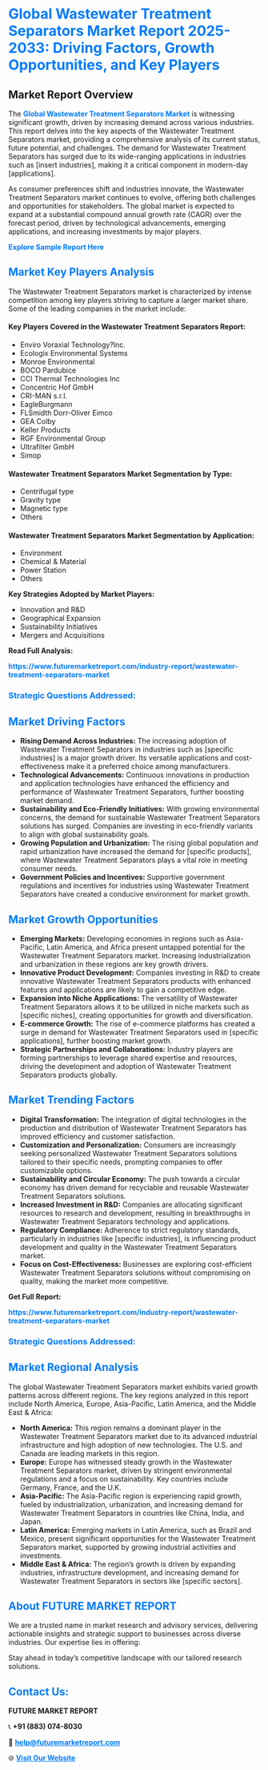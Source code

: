 <h1 style="color: #007BFF;">Global Wastewater Treatment Separators Market Report 2025-2033: Driving Factors, Growth Opportunities, and Key Players</h1>

<section id="overview">
<h2>Market Report Overview</h2>
<p>The <a href="https://www.futuremarketreport.com/industry-report/wastewater-treatment-separators-market" style="color: #007BFF; text-decoration: none;"><strong>Global Wastewater Treatment Separators Market</strong></a> is witnessing significant growth, driven by increasing demand across various industries. This report delves into the key aspects of the Wastewater Treatment Separators market, providing a comprehensive analysis of its current status, future potential, and challenges. The demand for Wastewater Treatment Separators has surged due to its wide-ranging applications in industries such as [insert industries], making it a critical component in modern-day [applications].</p>
<p>As consumer preferences shift and industries innovate, the Wastewater Treatment Separators market continues to evolve, offering both challenges and opportunities for stakeholders. The global market is expected to expand at a substantial compound annual growth rate (CAGR) over the forecast period, driven by technological advancements, emerging applications, and increasing investments by major players.</p>
</section>

<section id="overview">
<p><a href="https://www.futuremarketreport.com/request-sample/reportId=109736" style="color: #007BFF; text-decoration: none;"><strong>Explore Sample Report Here</strong></a></p>
</section>

<section id="key-players">
<h2 style="color: #007BFF;">Market Key Players Analysis</h2>
<p>The Wastewater Treatment Separators market is characterized by intense competition among key players striving to capture a larger market share. Some of the leading companies in the market include:</p>
<h4>Key Players Covered in the Wastewater Treatment Separators Report:</h4>
<ul><li>Enviro Voraxial Technology?Inc.</li><li>Ecologix Environmental Systems</li><li>Monroe Environmental</li><li>BOCO Pardubice</li><li>CCI Thermal Technologies Inc</li><li>Concentric Hof GmbH</li><li>CRI-MAN s.r.l.</li><li>EagleBurgmann</li><li>FLSmidth Dorr-Oliver Eimco</li><li>GEA Colby</li><li>Keller Products</li><li>RGF Environmental Group</li><li>Ultrafilter GmbH</li><li>Simop</li></ul>
<h4>Wastewater Treatment Separators Market Segmentation by Type:</h4>
<ul><li>Centrifugal type</li><li>Gravity type</li><li>Magnetic type</li><li>Others</li></ul>

<h4>Wastewater Treatment Separators Market Segmentation by Application:</h4>
<ul><li>Environment</li><li>Chemical &amp; Material</li><li>Power Station</li><li>Others</li></ul>
<p><strong>Key Strategies Adopted by Market Players:</strong></p>
<ul>
<li>Innovation and R&D</li>
<li>Geographical Expansion</li>
<li>Sustainability Initiatives</li>
<li>Mergers and Acquisitions</li>
</ul>
</section>

<section>
<p><strong>Read Full Analysis: </strong></p><a href="https://www.futuremarketreport.com/industry-report/wastewater-treatment-separators-market" style="color: #007BFF; text-decoration: none;"><strong>https://www.futuremarketreport.com/industry-report/wastewater-treatment-separators-market</strong></a>
<h3 style="color: #007BFF;">Strategic Questions Addressed:</h3>
</section>

<section id="driving-factors">
<h2 style="color: #007BFF;">Market Driving Factors</h2>
<ul>
<li><strong>Rising Demand Across Industries:</strong> The increasing adoption of Wastewater Treatment Separators in industries such as [specific industries] is a major growth driver. Its versatile applications and cost-effectiveness make it a preferred choice among manufacturers.</li>
<li><strong>Technological Advancements:</strong> Continuous innovations in production and application technologies have enhanced the efficiency and performance of Wastewater Treatment Separators, further boosting market demand.</li>
<li><strong>Sustainability and Eco-Friendly Initiatives:</strong> With growing environmental concerns, the demand for sustainable Wastewater Treatment Separators solutions has surged. Companies are investing in eco-friendly variants to align with global sustainability goals.</li>
<li><strong>Growing Population and Urbanization:</strong> The rising global population and rapid urbanization have increased the demand for [specific products], where Wastewater Treatment Separators plays a vital role in meeting consumer needs.</li>
<li><strong>Government Policies and Incentives:</strong> Supportive government regulations and incentives for industries using Wastewater Treatment Separators have created a conducive environment for market growth.</li>
</ul>
</section>

<section id="growth-opportunities">
<h2 style="color: #007BFF;">Market Growth Opportunities</h2>
<ul>
<li><strong>Emerging Markets:</strong> Developing economies in regions such as Asia-Pacific, Latin America, and Africa present untapped potential for the Wastewater Treatment Separators market. Increasing industrialization and urbanization in these regions are key growth drivers.</li>
<li><strong>Innovative Product Development:</strong> Companies investing in R&D to create innovative Wastewater Treatment Separators products with enhanced features and applications are likely to gain a competitive edge.</li>
<li><strong>Expansion into Niche Applications:</strong> The versatility of Wastewater Treatment Separators allows it to be utilized in niche markets such as [specific niches], creating opportunities for growth and diversification.</li>
<li><strong>E-commerce Growth:</strong> The rise of e-commerce platforms has created a surge in demand for Wastewater Treatment Separators used in [specific applications], further boosting market growth.</li>
<li><strong>Strategic Partnerships and Collaborations:</strong> Industry players are forming partnerships to leverage shared expertise and resources, driving the development and adoption of Wastewater Treatment Separators products globally.</li>
</ul>
</section>

<section id="trending-factors">
<h2 style="color: #007BFF;">Market Trending Factors</h2>
<ul>
<li><strong>Digital Transformation:</strong> The integration of digital technologies in the production and distribution of Wastewater Treatment Separators has improved efficiency and customer satisfaction.</li>
<li><strong>Customization and Personalization:</strong> Consumers are increasingly seeking personalized Wastewater Treatment Separators solutions tailored to their specific needs, prompting companies to offer customizable options.</li>
<li><strong>Sustainability and Circular Economy:</strong> The push towards a circular economy has driven demand for recyclable and reusable Wastewater Treatment Separators solutions.</li>
<li><strong>Increased Investment in R&D:</strong> Companies are allocating significant resources to research and development, resulting in breakthroughs in Wastewater Treatment Separators technology and applications.</li>
<li><strong>Regulatory Compliance:</strong> Adherence to strict regulatory standards, particularly in industries like [specific industries], is influencing product development and quality in the Wastewater Treatment Separators market.</li>
<li><strong>Focus on Cost-Effectiveness:</strong> Businesses are exploring cost-efficient Wastewater Treatment Separators solutions without compromising on quality, making the market more competitive.</li>
</ul>
</section>

<section>
<p><strong>Get Full Report: </strong></p><a href="https://www.futuremarketreport.com/industry-report/wastewater-treatment-separators-market" style="color: #007BFF; text-decoration: none;"><strong>https://www.futuremarketreport.com/industry-report/wastewater-treatment-separators-market</strong></a>
<h3 style="color: #007BFF;">Strategic Questions Addressed:</h3>
</section>


<section id="regional-analysis">
<h2 style="color: #007BFF;">Market Regional Analysis</h2>
<p>The global Wastewater Treatment Separators market exhibits varied growth patterns across different regions. The key regions analyzed in this report include North America, Europe, Asia-Pacific, Latin America, and the Middle East & Africa:</p>
<ul>
<li><strong>North America:</strong> This region remains a dominant player in the Wastewater Treatment Separators market due to its advanced industrial infrastructure and high adoption of new technologies. The U.S. and Canada are leading markets in this region.</li>
<li><strong>Europe:</strong> Europe has witnessed steady growth in the Wastewater Treatment Separators market, driven by stringent environmental regulations and a focus on sustainability. Key countries include Germany, France, and the U.K.</li>
<li><strong>Asia-Pacific:</strong> The Asia-Pacific region is experiencing rapid growth, fueled by industrialization, urbanization, and increasing demand for Wastewater Treatment Separators in countries like China, India, and Japan.</li>
<li><strong>Latin America:</strong> Emerging markets in Latin America, such as Brazil and Mexico, present significant opportunities for the Wastewater Treatment Separators market, supported by growing industrial activities and investments.</li>
<li><strong>Middle East & Africa:</strong> The region’s growth is driven by expanding industries, infrastructure development, and increasing demand for Wastewater Treatment Separators in sectors like [specific sectors].</li>
</ul>
</section>

<footer>
<h2 style="color: #007BFF;">About FUTURE MARKET REPORT</h2>
<p>We are a trusted name in market research and advisory services, delivering actionable insights and strategic support to businesses across diverse industries. Our expertise lies in offering:</p>

<p>Stay ahead in today’s competitive landscape with our tailored research solutions.</p>

<h2 style="color: #007BFF;">Contact Us:</h2>
<p><strong>FUTURE MARKET REPORT</strong></p>
<p>📞 <strong>+91 (883) 074-8030</strong></p>
<p>📧 <strong><a href="mailto:help@futuremarketreport.com" style="color: #007BFF;">help@futuremarketreport.com</a></strong></p>
<p>🌐 <strong><a href="https://www.futuremarketreport.com/" style="color: #007BFF;">Visit Our Website</a></strong></p>
</footer>